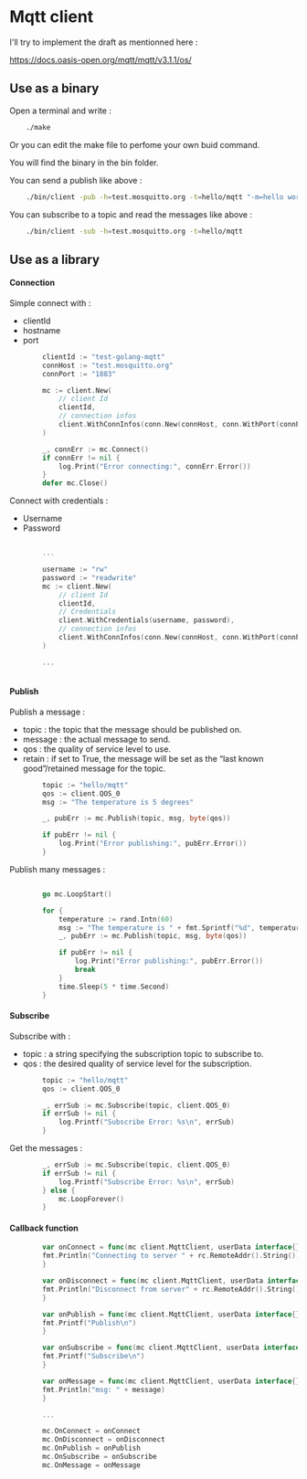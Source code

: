 # Mqtt client
I'll try to implement the draft as mentionned here :

https://docs.oasis-open.org/mqtt/mqtt/v3.1.1/os/


## Use as a binary

Open a terminal and write :
```bash
    ./make
```

Or you can edit the make file to perfome your own buid command.

You will find the binary in the bin folder.

You can send a publish like above :
```bash
    ./bin/client -pub -h=test.mosquitto.org -t=hello/mqtt "-m=hello world"
```

You can subscribe to a topic and read the messages like above :
```bash
    ./bin/client -sub -h=test.mosquitto.org -t=hello/mqtt
```

## Use as a library

#### Connection

Simple connect with :
- clientId
- hostname
- port

```go
        clientId := "test-golang-mqtt"
        connHost := "test.mosquitto.org"
        connPort := "1883"

        mc := client.New(
            // client Id
            clientId,
            // connection infos
            client.WithConnInfos(conn.New(connHost, conn.WithPort(connPort))),
        )

        _, connErr := mc.Connect()
        if connErr != nil {
            log.Print("Error connecting:", connErr.Error())
        }
        defer mc.Close()
```

Connect with credentials :
- Username
- Password

```go

        ...

        username := "rw"
        password := "readwrite"
        mc := client.New(
            // client Id
            clientId,
            // Credentials
            client.WithCredentials(username, password),
            // connection infos
            client.WithConnInfos(conn.New(connHost, conn.WithPort(connPort))),
        )

        ...
	
```

#### Publish

Publish a message :
- topic : the topic that the message should be published on.
- message : the actual message to send.
- qos : the quality of service level to use.
- retain : if set to True, the message will be set as the “last known good”/retained message for the topic.

```go
        topic := "hello/mqtt"
        qos := client.QOS_0
        msg := "The temperature is 5 degrees"

        _, pubErr := mc.Publish(topic, msg, byte(qos))

        if pubErr != nil {
            log.Print("Error publishing:", pubErr.Error())
        }
```

Publish many messages :

```go

        go mc.LoopStart()

        for {
            temperature := rand.Intn(60)
            msg := "The temperature is " + fmt.Sprintf("%d", temperature)
            _, pubErr := mc.Publish(topic, msg, byte(qos))

            if pubErr != nil {
                log.Print("Error publishing:", pubErr.Error())
                break
            }
            time.Sleep(5 * time.Second)
        }

```

#### Subscribe


Subscribe with :
- topic : a string specifying the subscription topic to subscribe to.
- qos : the desired quality of service level for the subscription.

```go
        topic := "hello/mqtt"
        qos := client.QOS_0

        _, errSub := mc.Subscribe(topic, client.QOS_0)
        if errSub != nil {
            log.Printf("Subscribe Error: %s\n", errSub)
        }
```

Get the messages :

```go
        _, errSub := mc.Subscribe(topic, client.QOS_0)
        if errSub != nil {
            log.Printf("Subscribe Error: %s\n", errSub)
        } else {
            mc.LoopForever()
        }
```

#### Callback function

```go
        var onConnect = func(mc client.MqttClient, userData interface{}, rc net.Conn) {
        fmt.Println("Connecting to server " + rc.RemoteAddr().String())
        }

        var onDisconnect = func(mc client.MqttClient, userData interface{}, rc net.Conn) {
        fmt.Println("Disconnect from server" + rc.RemoteAddr().String())
        }

        var onPublish = func(mc client.MqttClient, userData interface{}, mid int) {
        fmt.Printf("Publish\n")
        }

        var onSubscribe = func(mc client.MqttClient, userData interface{}, mid int) {
        fmt.Printf("Subscribe\n")
        }

        var onMessage = func(mc client.MqttClient, userData interface{}, message string) {
        fmt.Println("msg: " + message)
        }

        ...

        mc.OnConnect = onConnect
        mc.OnDisconnect = onDisconnect
        mc.OnPublish = onPublish
        mc.OnSubscribe = onSubscribe
        mc.OnMessage = onMessage
```


